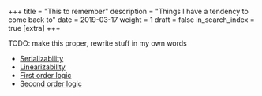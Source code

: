 +++
title = "This to remember"
description = "Things I have a tendency to come back to"
date = 2019-03-17
weight = 1
draft = false
in_search_index = true
[extra]
+++

TODO: make this proper, rewrite stuff in my own words

- [Serializability](https://en.wikipedia.org/wiki/Serializability)
- [Linearizability](https://en.wikipedia.org/wiki/Linearizability)
- [First order logic](https://en.wikipedia.org/wiki/First-order_logic)
- [Second order logic](https://en.wikipedia.org/wiki/Second-order_logic)

